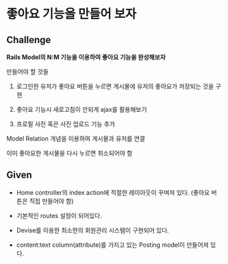 # 좋아요 기능을 만들어 보자

## Challenge
**Rails Model의 N:M 기능을 이용하여 좋아요 기능을 완성해보자**

만들어야 할 것들

1. 로그인한 유저가 좋아요 버튼을 누르면 게시물에 유저의 좋아요가
   저장되는 것을 구현

2. 좋아요 기능시 새로고침이 안되게 ajax를 활용해보기

3. 프로필 사진 혹은 사진 업로드 기능 추가

Model Relation 개념을 이용하여 게시물과 유저를 연결

이미 좋아요한 게시물을 다시 누르면 취소되어야 함

## Given
* Home controller의 index action에 적절한 레이아웃이 꾸며져 있다.
(좋아요 버튼은 직접 만들어야 함)

* 기본적인 routes 설정이 되어있다.

* Devise를 이용한 최소한의 회원관리 시스템이 구현되어 있다.

* content:text column(attribute)를 가지고 있는 Posting model이 만들어져
  있다.
